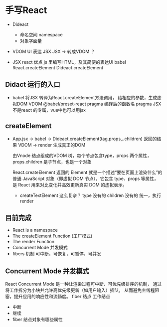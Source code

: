 # 手写React 

- Dideact
    - 命名空间 namespace 
    - 对象字面量

- VDOM
    UI 表达 JSX
    JSX  -> 转成VDOM ？

- JSX react 优点 
    js 里编写HTML，及其简便的表达UI 
    babel React.createElement
    Dideact.createElement 


## Didact 运行的入口
- babel 将JSX 转译为React.createElement方法调用，
  给相应的参数，生成虚拟DOM VDOM
  @babel/preset-react pragma 编译后的函数名 
  pragma JSX 不是react 的专属，vue中也可以用jsx 
  
## createElement

- App.jsx -> babel -> Dideact.createElement(tag,props,..children)
    返回的结果 VDOM
-> render 生成真正的DOM 

   由Vnode 结点组成的VDOM 树，每个节点包含type，props
   两个属性，props.children 是子节点，也是一个对象

   React.createElement 返回的 Element 就是一个描述“要在页面上渲染什么”的普通 JavaScript 对象（即虚拟 DOM 节点），它包含 type、props 等属性，是 React 用来对比变化并高效更新真实 DOM 的虚拟表示。

   - createTextElement 这么复杂？
     type 没有的
     children 没有的
     统一，执行render 

## 目前完成
- React is a namespace
- The createElement Function (工厂模式)
- The render Function
- Concurrent Mode 并发模式 
- fibers 机制 可中断，可恢复，可暂停，可并发

## Concurrent Mode 并发模式
React Concurrent Mode 是一种让渲染过程可中断、可优先级排序的机制，
通过将工作拆分为小块并允许高优先级更新（如用户输入）插队，
从而避免主线程阻塞，提升应用的响应性和流畅度。
fiber 结点 工作结点
- 中断
- 继续
- fiber 结点对象有哪些属性